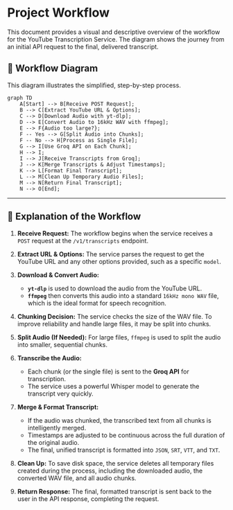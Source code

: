 # Project Workflow

This document provides a visual and descriptive overview of the workflow for the YouTube Transcription Service. The diagram shows the journey from an initial API request to the final, delivered transcript.

## 🌊 Workflow Diagram

This diagram illustrates the simplified, step-by-step process.

```mermaid
graph TD
    A[Start] --> B[Receive POST Request];
    B --> C[Extract YouTube URL & Options];
    C --> D[Download Audio with yt-dlp];
    D --> E[Convert Audio to 16kHz WAV with ffmpeg];
    E --> F{Audio too large?};
    F -- Yes --> G[Split Audio into Chunks];
    F -- No --> H[Process as Single File];
    G --> I[Use Groq API on Each Chunk];
    H --> I;
    I --> J[Receive Transcripts from Groq];
    J --> K[Merge Transcripts & Adjust Timestamps];
    K --> L[Format Final Transcript];
    L --> M[Clean Up Temporary Audio Files];
    M --> N[Return Final Transcript];
    N --> O[End];
```

--- 

## 📝 Explanation of the Workflow

1.  **Receive Request:** The workflow begins when the service receives a `POST` request at the `/v1/transcripts` endpoint.

2.  **Extract URL & Options:** The service parses the request to get the YouTube URL and any other options provided, such as a specific `model`.

3.  **Download & Convert Audio:**
    - **`yt-dlp`** is used to download the audio from the YouTube URL.
    - **`ffmpeg`** then converts this audio into a standard `16kHz mono WAV` file, which is the ideal format for speech recognition.

4.  **Chunking Decision:** The service checks the size of the WAV file. To improve reliability and handle large files, it may be split into chunks.

5.  **Split Audio (If Needed):** For large files, `ffmpeg` is used to split the audio into smaller, sequential chunks.

6.  **Transcribe the Audio:**
    - Each chunk (or the single file) is sent to the **Groq API** for transcription.
    - The service uses a powerful Whisper model to generate the transcript very quickly.

7.  **Merge & Format Transcript:**
    - If the audio was chunked, the transcribed text from all chunks is intelligently merged.
    - Timestamps are adjusted to be continuous across the full duration of the original audio.
    - The final, unified transcript is formatted into `JSON`, `SRT`, `VTT`, and `TXT`.

8.  **Clean Up:** To save disk space, the service deletes all temporary files created during the process, including the downloaded audio, the converted WAV file, and all audio chunks.

9.  **Return Response:** The final, formatted transcript is sent back to the user in the API response, completing the request.
